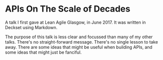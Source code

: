 # APIs On The Scale of Decades

A talk I first gave at Lean Agile Glasgow, in June 2017. It was written in Deckset using Markdown.

The purpose of this talk is less clear and focussed than many of my other talks. There's no straight-forward message. There's no single lesson to take away. There are some ideas that might be useful when building APIs, and some ideas that might just be fanciful.
